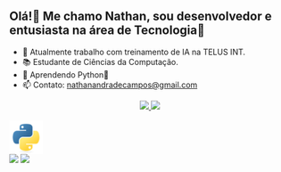 ## Olá!🖖 Me chamo Nathan, sou desenvolvedor e entusiasta na área de Tecnologia🤖


- 🔭 Atualmente trabalho com treinamento de IA na TELUS INT.
- 📚 Estudante de Ciências da Computação.
- 🌱 Aprendendo Python🐍
- 📫 Contato: nathanandradecampos@gmail.com



<div align="center">
  <a href="https://github.com/nathan-campos">
  <img height="180em" src="https://github-readme-stats.vercel.app/api?username=nathan-campos&show_icons=true&theme=tokyonight&include_all_commits=true&count_private=true"/>
  <img height="180em" src="https://github-readme-stats.vercel.app/api/top-langs/?username=nathan-campos&layout=compact&langs_count=7&theme=tokyonight"/>
</div>
  
<div style="display: inline_block"><br>
   <img align="center" alt="Rafa-Python" height="60" width="60" src="https://raw.githubusercontent.com/devicons/devicon/master/icons/python/python-original.svg">
  
  <div> 
  <a href = "mailto:nathanandradecampos@gmail.com"><img src="https://img.shields.io/badge/-Gmail-%23333?style=for-the-badge&logo=gmail&logoColor=white" target="_blank"></a>
  <a href="https://www.linkedin.com/in/nathan-campos-967430232/" target="_blank"><img src="https://img.shields.io/badge/-LinkedIn-%230077B5?style=for-the-badge&logo=linkedin&logoColor=white" target="_blank"></a> 
 
</div>
